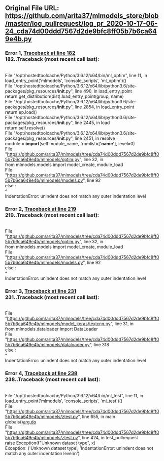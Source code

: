 ## Original File URL: https://github.com/arita37/mlmodels_store/blob/master/log_pullrequest/log_pr_2020-10-17-06-24_cda74d00ddd7567d2de9bfc8ff05b7b6ca649e4b.py


### Error 1, [Traceback at line 182](https://github.com/arita37/mlmodels_store/blob/master/log_pullrequest/log_pr_2020-10-17-06-24_cda74d00ddd7567d2de9bfc8ff05b7b6ca649e4b.py#L182)<br />182..Traceback (most recent call last):
<br />  File "/opt/hostedtoolcache/Python/3.6.12/x64/bin/ml_optim", line 11, in <module>
<br />    load_entry_point('mlmodels', 'console_scripts', 'ml_optim')()
<br />  File "/opt/hostedtoolcache/Python/3.6.12/x64/lib/python3.6/site-packages/pkg_resources/__init__.py", line 490, in load_entry_point
<br />    return get_distribution(dist).load_entry_point(group, name)
<br />  File "/opt/hostedtoolcache/Python/3.6.12/x64/lib/python3.6/site-packages/pkg_resources/__init__.py", line 2854, in load_entry_point
<br />    return ep.load()
<br />  File "/opt/hostedtoolcache/Python/3.6.12/x64/lib/python3.6/site-packages/pkg_resources/__init__.py", line 2445, in load
<br />    return self.resolve()
<br />  File "/opt/hostedtoolcache/Python/3.6.12/x64/lib/python3.6/site-packages/pkg_resources/__init__.py", line 2451, in resolve
<br />    module = __import__(self.module_name, fromlist=['__name__'], level=0)
<br />  File "https://github.com/arita37/mlmodels/tree/cda74d00ddd7567d2de9bfc8ff05b7b6ca649e4b/mlmodels/optim.py", line 32, in <module>
<br />    from mlmodels.models import model_create, module_load
<br />  File "https://github.com/arita37/mlmodels/tree/cda74d00ddd7567d2de9bfc8ff05b7b6ca649e4b/mlmodels/models.py", line 92
<br />    else :
<br />         ^
<br />IndentationError: unindent does not match any outer indentation level



### Error 2, [Traceback at line 219](https://github.com/arita37/mlmodels_store/blob/master/log_pullrequest/log_pr_2020-10-17-06-24_cda74d00ddd7567d2de9bfc8ff05b7b6ca649e4b.py#L219)<br />219..Traceback (most recent call last):
<br />  File "https://github.com/arita37/mlmodels/tree/cda74d00ddd7567d2de9bfc8ff05b7b6ca649e4b/mlmodels/optim.py", line 32, in <module>
<br />    from mlmodels.models import model_create, module_load
<br />  File "https://github.com/arita37/mlmodels/tree/cda74d00ddd7567d2de9bfc8ff05b7b6ca649e4b/mlmodels/models.py", line 92
<br />    else :
<br />         ^
<br />IndentationError: unindent does not match any outer indentation level



### Error 3, [Traceback at line 231](https://github.com/arita37/mlmodels_store/blob/master/log_pullrequest/log_pr_2020-10-17-06-24_cda74d00ddd7567d2de9bfc8ff05b7b6ca649e4b.py#L231)<br />231..Traceback (most recent call last):
<br />  File "https://github.com/arita37/mlmodels/tree/cda74d00ddd7567d2de9bfc8ff05b7b6ca649e4b/mlmodels/model_keras/textcnn.py", line 31, in <module>
<br />    from mlmodels.dataloader import DataLoader
<br />  File "https://github.com/arita37/mlmodels/tree/cda74d00ddd7567d2de9bfc8ff05b7b6ca649e4b/mlmodels/dataloader.py", line 318
<br />    else :
<br />         ^
<br />IndentationError: unindent does not match any outer indentation level



### Error 4, [Traceback at line 238](https://github.com/arita37/mlmodels_store/blob/master/log_pullrequest/log_pr_2020-10-17-06-24_cda74d00ddd7567d2de9bfc8ff05b7b6ca649e4b.py#L238)<br />238..Traceback (most recent call last):
<br />  File "/opt/hostedtoolcache/Python/3.6.12/x64/bin/ml_test", line 11, in <module>
<br />    load_entry_point('mlmodels', 'console_scripts', 'ml_test')()
<br />  File "https://github.com/arita37/mlmodels/tree/cda74d00ddd7567d2de9bfc8ff05b7b6ca649e4b/mlmodels/ztest.py", line 655, in main
<br />    globals()[arg.do](arg)
<br />  File "https://github.com/arita37/mlmodels/tree/cda74d00ddd7567d2de9bfc8ff05b7b6ca649e4b/mlmodels/ztest.py", line 424, in test_pullrequest
<br />    raise Exception(f"Unknown dataset type", x)
<br />Exception: ('Unknown dataset type', 'IndentationError: unindent does not match any outer indentation level\n')
